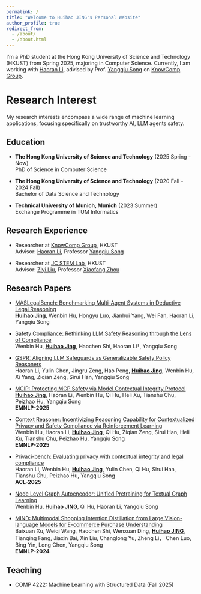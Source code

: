 ```yaml
---
permalink: /
title: "Welcome to Huihao JING's Personal Website"
author_profile: true
redirect_from: 
  - /about/
  - /about.html
---
```


I‘m a PhD student at the Hong Kong University of Science and Technology (HKUST) from Spring 2025, majoring in Computer Science. Currently, I am working with [Haoran Li](https://hlibt.student.ust.hk/), advised by Prof. [Yangqiu Song](https://www.cse.ust.hk/~yqsong/) on [KnowComp Group](https://github.com/HKUST-KnowComp).

Research Interest
======
My research interests encompass a wide range of machine learning applications, focusing specifically on trustworthy AI, LLM agents safety.

Education
------
* **The Hong Kong University of Science and Technology** (2025 Spring - Now) \
  PhD of Science in Computer Science

* **The Hong Kong University of Science and Technology** (2020 Fall - 2024 Fall) \
  Bachelor of Data Science and Technology

* **Technical University of Munich, Munich** (2023 Summer) \
  Exchange Programme in TUM Informatics

Research Experience
------
* Researcher at [KnowComp Group](https://github.com/HKUST-KnowComp), HKUST \
  Advisor: [Haoran Li](https://hlibt.student.ust.hk/), Professor [Yangqiu Song](https://www.cse.ust.hk/~yqsong/)

* Researcher at [JC STEM Lab](https://cse.hkust.edu.hk/dsf/), HKUST \
  Advisor: [Ziyi Liu](https://sites.google.com/view/ziyiliu), Professor [Xiaofang Zhou](https://sites.google.com/view/xiaofang-zhou)

Research Papers
------
* [MASLegalBench: Benchmarking Multi-Agent Systems in Deductive Legal Reasoning](https://arxiv.org/abs/2509.24922) \
  **<ins>Huihao Jing</ins>**, Wenbin Hu, Hongyu Luo, Jianhui Yang, Wei Fan, Haoran Li, Yangqiu Song

* [Safety Compliance: Rethinking LLM Safety Reasoning through the Lens of Compliance](https://arxiv.org/abs/2509.22250) \
  Wenbin Hu, **<ins>Huihao Jing</ins>**, Haochen Shi, Haoran Li†, Yangqiu Song
  
* [GSPR: Aligning LLM Safeguards as Generalizable Safety Policy Reasoners](https://arxiv.org/abs/2509.24418) \
  Haoran Li, Yulin Chen, Jingru Zeng, Hao Peng, **<ins>Huihao Jing</ins>**, Wenbin Hu, Xi Yang, Ziqian Zeng, Sirui Han, Yangqiu Song
  
* [MCIP: Protecting MCP Safety via Model Contextual Integrity Protocol](https://arxiv.org/abs/2505.14590) \
  **<ins>Huihao Jing</ins>**, Haoran Li, Wenbin Hu, Qi Hu, Heli Xu, Tianshu Chu, Peizhao Hu, Yangqiu Song  
  **EMNLP-2025**

* [Context Reasoner: Incentivizing Reasoning Capability for Contextualized Privacy and Safety Compliance via Reinforcement Learning](https://arxiv.org/abs/2505.14585) \
  Wenbin Hu, Haoran Li, **<ins>Huihao Jing</ins>**, Qi Hu, Ziqian Zeng, Sirui Han, Heli Xu, Tianshu Chu, Peizhao Hu, Yangqiu Song  
  **EMNLP-2025**

* [Privaci-bench: Evaluating privacy with contextual integrity and legal compliance](https://arxiv.org/abs/2502.17041) \
  Haoran Li, Wenbin Hu, **<ins>Huihao Jing</ins>**, Yulin Chen, Qi Hu, Sirui Han, Tianshu Chu, Peizhao Hu, Yangqiu Song  \
  **ACL-2025**

* [Node Level Graph Autoencoder: Unified Pretraining for Textual Graph Learning](https://arxiv.org/abs/2408.07091) \
  Wenbin Hu, **<ins>Huihao JING</ins>**, Qi Hu, Haoran Li, Yangqiu Song  

  
* [MIND: Multimodal Shopping Intention Distillation from Large Vision-language Models for E-commerce Purchase Understanding](https://arxiv.org/abs/2406.10701) \
  Baixuan Xu,  Weiqi Wang, Haochen Shi, Wenxuan Ding, **<ins>Huihao JING</ins>**, Tianqing Fang, Jiaxin Bai, Xin Liu, Changlong Yu, Zheng Li， Chen Luo, Bing Yin, Long Chen, Yangqiu Song  \
  **EMNLP-2024**

Teaching
------
* COMP 4222: Machine Learning with Structured Data (Fall 2025)
